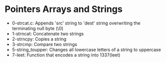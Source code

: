 # Pointers Arrays and Strings

- 0-strcat.c: Appends 'src' string to 'dest' string overwriting the terminating null byte (\0)
- 1-strncat: Concatenate two strings
- 2-strncpy: Copies a string
- 3-strcmp: Compare two strings
- 5-string_toupper: Changes all lowercase letters of a string to uppercase
- 7-leet: Function that encodes a string into 1337(leet)
